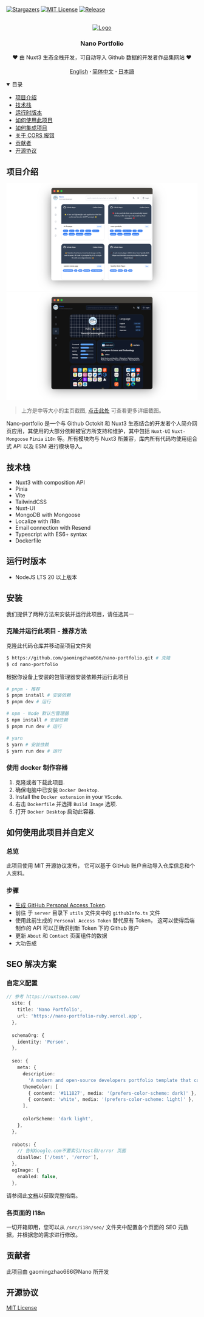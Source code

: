 [![Stargazers][stars-shield]][stars-url]
[![MIT License][license-shield]][license-url]
[![Release][release-shield]][release-url]

<br />
<div align="center">
  <a href="https://github.com/gaomingzhao666/nano-portfolio">
    <img src="/public/favicon.ico" alt="Logo" width="100" height="100">
  </a>

  <h3 align="center">Nano Portfolio</h3>

  <p align="center">
    ❤️ 由 Nuxt3 生态全栈开发，可自动导入 Github 数据的开发者作品集网站 ❤️
    <br />
    <br />
    <a href="https://github.com/gaomingzhao666/nano-portfolio/blob/master/README.md">English</a>
      <strong> · </strong>
    <a href="https://github.com/gaomingzhao666/nano-portfolio/blob/master/README-CN.md">简体中文</a>
      <strong> · </strong>
    <a href="https://github.com/gaomingzhao666/nano-portfolio/blob/master/README-JP.md">日本語</a>
  </p>
</div>

<details open>
  <summary>目录</summary>
  <ul>
    <li><a href="#项目介绍">项目介绍</a> </li>
    <li><a href="#技术栈">技术栈</a></li>
    <li><a href="#运行时版本">运行时版本</a></li>
    <li><a href="#如何启动此项目">如何使用此项目</a></li>
    <li><a href="#如何使用此项目并为您所用">如何集成项目</a></li>
    <li><a href="#关于-cors-报错">关于 CORS 报错</a></li>
    <li><a href="#贡献者">贡献者</a></li>
    <li><a href="#开源协议">开源协议</a></li>
  </ul>
</details>

## 项目介绍

<p align="center">
    <img src="/SCREENSHOT/index-mockup.png">
    <img src="/SCREENSHOT/new-about-mockup.png">
</p>

> 上方是中等大小的主页截图, [点击此处](https://github.com/gaomingzhao666/nano-portfolio/tree/main/public/SCREENSHOT) 可查看更多详细截图。

Nano-portfolio 是一个与 Github Octokit 和 Nuxt3 生态结合的开发者个人简介网页应用，其使用的大部分依赖被官方所支持和维护，其中包括 `Nuxt-UI` `Nuxt-Mongoose` `Pinia` `i18n` 等。所有模块均与 Nuxt3 所兼容，库内所有代码均使用组合式 API 以及 ESM 进行模块导入。

## 技术栈

- Nuxt3 with composition API
- Pinia
- Vite
- TailwindCSS
- Nuxt-UI
- MongoDB with Mongoose
- Localize with i18n
- Email connection with Resend
- Typescript with ES6+ syntax
- Dockerfile

## 运行时版本

- NodeJS LTS 20 以上版本

## 安装

我们提供了两种方法来安装并运行此项目，请任选其一

### 克隆并运行此项目 - 推荐方法

克隆此代码仓库并移动至项目文件夹

```sh
$ https://github.com/gaomingzhao666/nano-portfolio.git # 克隆
$ cd nano-portfolio
```

根据你设备上安装的包管理器安装依赖并运行此项目

```sh
# pnpm - 推荐
$ pnpm install # 安装依赖
$ pnpm dev # 运行
```

```sh
# npm - Node 默认包管理器
$ npm install # 安装依赖
$ pnpm run dev # 运行
```

```sh
# yarn
$ yarn # 安装依赖
$ yarn run dev # 运行
```

### 使用 docker 制作容器

1. 克隆或者下载此项目.
2. 确保电脑中已安装 `Docker Desktop`.
3. Install the `Docker extension` in your `VScode`.
4. 右击 `Dockerfile` 并选择 `Build Image` 选项.
5. 打开 `Docker Desktop` 启动此容器.

## 如何使用此项目并自定义

### 总览

此项目使用 MIT 开源协议发布， 它可以基于 GitHub 账户自动导入仓库信息和个人资料。

### 步骤

- [生成 GitHub Personal Access Token](https://docs.github.com/en/enterprise-server@3.9/authentication/keeping-your-account-and-data-secure/managing-your-personal-access-tokens).
- 前往 于 `server` 目录下 `utils` 文件夹中的 `githubInfo.ts` 文件
- 使用此前生成的 `Personal Access Token` 替代原有 Token， 这可以使得后端制作的 API 可以正确识别新 Token 下的 Github 账户
- 更新 `About` 和 `Contact` 页面组件的数据
- 大功告成

## SEO 解决方案

### 自定义配置

```ts
// 参考 https://nuxtseo.com/
  site: {
    title: 'Nano Portfolio',
    url: 'https://nano-portfolio-ruby.vercel.app',
  },

  schemaOrg: {
    identity: 'Person',
  },

  seo: {
    meta: {
      description:
        'A modern and open-source developers portfolio template that can automatically import Github profile and repository information, made by Vue/Nuxt ecosystem and Octokit APIs',
      themeColor: [
        { content: '#111827', media: '(prefers-color-scheme: dark)' },
        { content: 'white', media: '(prefers-color-scheme: light)' },
      ],

      colorScheme: 'dark light',
    },
  },

  robots: {
    // 告知Google.com不要索引/test和/error 页面
    disallow: ['/test', '/error'],
  },
  ogImage: {
    enabled: false,
  },
```

请参阅此[文档](https://nuxtseo.com/docs/nuxt-seo/guides/using-the-modules)以获取完整指南。

### 各页面的 I18n

一切开箱即用，您可以从 `/src/i18n/seo/` 文件夹中配置各个页面的 SEO 元数据，并根据您的需求进行修改。

## 贡献者

此项目由 gaomingzhao666@Nano 所开发

## 开源协议

[MIT License](https://github.com/gaomingzhao666/nano-portfolio/blob/main/LICENSE)

[stars-shield]: https://img.shields.io/github/stars/gaomingzhao666/nano-portfolio?style=for-the-badge
[stars-url]: https://github.com/gaomingzhao666/nano-portfolio/stargazers
[license-shield]: https://img.shields.io/badge/license-MIT-green?style=for-the-badge
[license-url]: https://github.com/gaomingzhao666/nano-portfolio/blob/main/LICENSE
[release-shield]: https://img.shields.io/github/v/release/gaomingzhao666/nano-portfolio?style=for-the-badge
[release-url]: https://github.com/gaomingzhao666/nano-portfolio/releases

```

```
